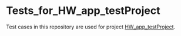 # Tests_for_HW_app_testProject
Test cases in this repository are used for project [HW_app_testProject](https://github.com/bolids/HW_app_testProject).
